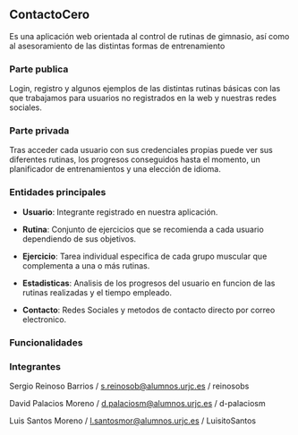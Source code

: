 ## ContactoCero
Es una aplicación web orientada al control de rutinas de gimnasio, así como al asesoramiento de las distintas formas de entrenamiento  

### Parte publica
Login, registro y algunos ejemplos de las distintas rutinas básicas con las que trabajamos para usuarios no registrados en la web y       nuestras redes sociales.

### Parte privada
Tras acceder cada usuario con sus credenciales propias puede ver sus diferentes rutinas, los progresos conseguidos hasta el momento,       un planificador de entrenamientos y una elección de idioma.

### Entidades principales
- **Usuario**: Integrante registrado en nuestra aplicación.

- **Rutina**: Conjunto de ejercicios que se recomienda a cada usuario dependiendo de sus objetivos.

- **Ejercicio**: Tarea individual especifica de cada grupo muscular que complementa a una o más rutinas.

- **Estadisticas**: Analisis de los progresos del usuario en funcion de las rutinas realizadas y el tiempo empleado. 

- **Contacto**: Redes Sociales y metodos de contacto directo por correo electronico. 

### Funcionalidades
    
### Integrantes
Sergio Reinoso Barrios / s.reinosob@alumnos.urjc.es / reinosobs

David Palacios Moreno / d.palaciosm@alumnos.urjc.es / d-palaciosm

Luis Santos Moreno / l.santosmor@alumnos.urjc.es / LuisitoSantos
